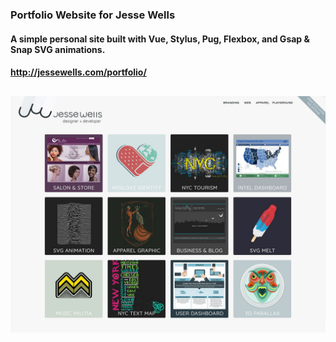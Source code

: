 ### Portfolio Website for Jesse Wells

#### A simple personal site built with Vue, Stylus, Pug, Flexbox, and Gsap & Snap SVG animations.

#### http://jessewells.com/portfolio/

##

![](screen.jpg)
